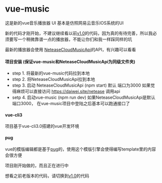 # vue-music

这是新的vue音乐播放器 UI 基本是仿照网易云音乐IOS系统的UI

新的代码才刚开始，不建议继续看以前[v1.0](https://github.com/IFmiss/vue-music/tree/v1.0)的代码，因为真的有待完善，所以我必须要写一个稍微靠谱一点的播放器，不能让你们和我一样踩同样的坑

最新的播放器会使用 [NeteaseCloudMusicApi](https://binaryify.github.io/NeteaseCloudMusicApi/#/)的API，有兴趣可以看看

#### 项目安装 (保证vue-music和NeteaseCloudMusicApi为同级文件夹)
- step 1. 将最新的vue-music代码拉到本地
- step 2. 将NeteaseCloudMusicApi拉到本地
- step 3. 启动 NeteaseCloudMusicApi (npm start)  默认 端口为3000   如果觉得麻烦可以直接访问 https://daiwei.site/netease 调用api
- setp 4. 启动vue-music (npm run dev)  如果NeteaseCloudMusicApi是默认端口3000， 在vue-music项目中登陆之后基本可以跑通接口了

#### vue-cli3
项目基于vue-cli3.0搭建的vue开发环境

#### pug
vue的模版编辑都是基于[pug](https://pug.bootcss.com/api/getting-started.html)的，使用这个模版引擎会使得编写template里的内容会很方便

项目刚开始做的，而且正在进行中

想看之前老版本的代码，请切换到[v1.0](https://github.com/IFmiss/vue-music/tree/v1.0)的代码
